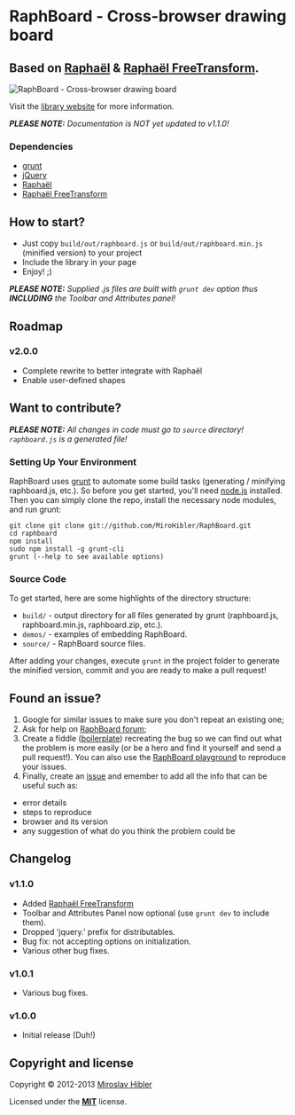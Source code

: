 # RaphBoard - Cross-browser drawing board

## Based on [Raphaël](http://MiroHibler.github.io/RaphBoard/) & [Raphaël FreeTransform](http://alias.io/raphael/free_transform/).

![RaphBoard - Cross-browser drawing board](http://MiroHibler.github.io/RaphBoard/images/RaphBoard.jpg)

Visit the [library website](http://MiroHibler.github.io/RaphBoard/) for more information.

*__PLEASE NOTE:__ Documentation is NOT yet updated to v1.1.0!*

### Dependencies
 * [grunt](http://gruntjs.com/)
 * [jQuery](http://jquery.com/)
 * [Raphaël](http://raphaeljs.com/)
 * [Raphaël FreeTransform](http://alias.io/raphael/free_transform/)

## How to start?

 * Just copy `build/out/raphboard.js` or `build/out/raphboard.min.js` (minified version) to your project
 * Include the library in your page
 * Enjoy! ;)

*__PLEASE NOTE:__ Supplied .js files are built with `grunt dev` option thus __INCLUDING__ the Toolbar and Attributes panel!*

## Roadmap

### v2.0.0
 * Complete rewrite to better integrate with Raphaël
 * Enable user-defined shapes

## Want to contribute?

*__PLEASE NOTE:__ All changes in code must go to `source` directory! `raphboard.js` is a generated file!*

### Setting Up Your Environment
RaphBoard uses [grunt](http://gruntjs.com/) to automate some build tasks (generating / minifying raphboard.js, etc.).
So before you get started, you'll need [node.js](http://nodejs.org/) installed.  Then you can simply clone
the repo, install the necessary node modules, and run grunt:

    git clone git clone git://github.com/MiroHibler/RaphBoard.git
    cd raphboard
    npm install
    sudo npm install -g grunt-cli
    grunt (--help to see available options)

### Source Code
To get started, here are some highlights of the directory structure:

* `build/` - output directory for all files generated by grunt (raphboard.js, raphboard.min.js, raphboard.zip, etc.).
* `demos/` - examples of embedding RaphBoard.
* `source/` - RaphBoard source files.

After adding your changes, execute `grunt` in the project folder to generate the minified version, commit and you are ready to make a pull request!

## Found an issue?

 1. Google for similar issues to make sure you don't repeat an existing one;
 2. Ask for help on [RaphBoard forum](https://groups.google.com/d/forum/raphboard);
 3. Create a fiddle ([boilerplate](http://jsfiddle.net/MZwAW/)) recreating the bug so we can find out what the problem is more easily (or be a hero and find it yourself and send a pull request!). You can also use the [RaphBoard playground](http://MiroHibler.github.io/RaphBoard/playground.html) to reproduce your issues.
 4. Finally, create an [issue](https://github.com/MiroHibler/RaphBoard/issues) and emember to add all the info that can be useful such as:

 * error details
 * steps to reproduce
 * browser and its version
 * any suggestion of what do you think the problem could be

## Changelog

### v1.1.0
 * Added [Raphaël FreeTransform](http://alias.io/raphael/free_transform/)
 * Toolbar and Attributes Panel now optional (use `grunt dev` to include them).
 * Dropped 'jquery.' prefix for distributables.
 * Bug fix: not accepting options on initialization.
 * Various other bug fixes.

### v1.0.1
 * Various bug fixes.

### v1.0.0
 * Initial release (Duh!)

## Copyright and license

Copyright © 2012-2013 [Miroslav Hibler](http://miro.hibler.me)

Licensed under the [**MIT**](http://miro.mit-license.org) license.
